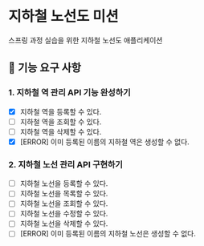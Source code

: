 # 지하철 노선도 미션
스프링 과정 실습을 위한 지하철 노선도 애플리케이션

## 🚀 기능 요구 사항

### 1. 지하철 역 관리 API 기능 완성하기
- [x] 지하철 역을 등록할 수 있다.
- [ ] 지하철 역을 조회할 수 있다.
- [ ] 지하철 역을 삭제할 수 있다.
- [x] [ERROR] 이미 등록된 이름의 지하철 역은 생성할 수 없다.

### 2. 지하철 노선 관리 API 구현하기
- [ ] 지하철 노선을 등록할 수 있다.
- [ ] 지하철 노선을 목록할 수 있다.
- [ ] 지하철 노선을 조회할 수 있다.
- [ ] 지하철 노선을 수정할 수 있다.
- [ ] 지하철 노선을 삭제할 수 있다.
- [ ] [ERROR] 이미 등록된 이름의 지하철 노선은 생성할 수 없다.
